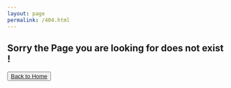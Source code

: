 ```yaml
---
layout: page
permalink: /404.html
---
```

<h2> Sorry the Page you are looking for does not exist ! </h2>

<button class="btn btn-lg btn-default"><a href="/">Back to Home</a></button>
